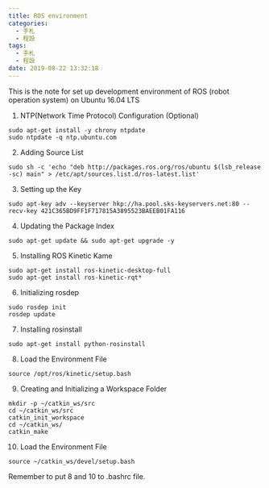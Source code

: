 ```yaml
---
title: ROS environment
categories:
  - 手札
  - 程設
tags:
  - 手札
  - 程設
date: 2019-08-22 13:32:18
---
```

This is the note for set up development environment of ROS (robot operation system) on Ubuntu 16.04 LTS

1. NTP(Network Time Protocol) Configuration (Optional)
```
sudo apt-get install -y chrony ntpdate
sudo ntpdate -q ntp.ubuntu.com
```

2. Adding Source List
```
sudo sh -c 'echo "deb http://packages.ros.org/ros/ubuntu $(lsb_release -sc) main" > /etc/apt/sources.list.d/ros-latest.list'
```

3. Setting up the Key
```
sudo apt-key adv --keyserver hkp://ha.pool.sks-keyservers.net:80 --recv-key 421C365BD9FF1F717815A3895523BAEEB01FA116
```

4. Updating the Package Index
```
sudo apt-get update && sudo apt-get upgrade -y
```

5. Installing ROS Kinetic Kame
```
sudo apt-get install ros-kinetic-desktop-full
sudo apt-get install ros-kinetic-rqt*
```

6. Initializing rosdep
```
sudo rosdep init
rosdep update
```

7. Installing rosinstall
```
sudo apt-get install python-rosinstall
```

8. Load the Environment File
```
source /opt/ros/kinetic/setup.bash
```

9. Creating and Initializing a Workspace Folder
```
mkdir -p ~/catkin_ws/src
cd ~/catkin_ws/src
catkin_init_workspace
cd ~/catkin_ws/
catkin_make
```

10. Load the Environment File
```
source ~/catkin_ws/devel/setup.bash
```

Remember to put 8 and 10 to .bashrc file.
